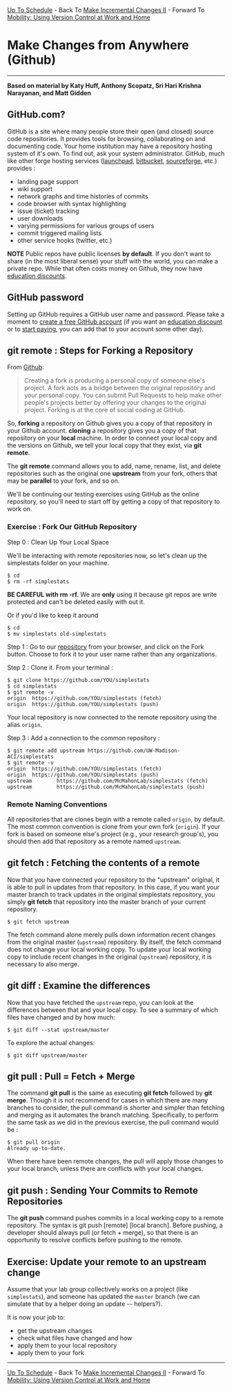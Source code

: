 [Up To Schedule](../../../README.md#schedule) - Back To
[Make Incremental Changes II](../../../version-control/local/Revert_and_branch.md) - Forward To
[Mobility: Using Version Control at Work and Home](../mobility/Readme.md)

# Make Changes from Anywhere (Github)
----

**Based on material by Katy Huff, Anthony Scopatz, Sri Hari Krishna
Narayanan, and Matt Gidden**

## GitHub.com?

GitHub is a site where many people store their open (and closed) source
code repositories. It provides tools for browsing, collaborating on and
documenting code. Your home institution may have a repository hosting
system of it's own. To find out, ask your system administrator.  GitHub,
much like other forge hosting services ([launchpad](https://launchpad.net),
[bitbucket](https://bitbucket.org), [sourceforge](http://sourceforge.net),
etc.) provides :

-   landing page support
-   wiki support
-   network graphs and time histories of commits
-   code browser with syntax highlighting
-   issue (ticket) tracking
-   user downloads
-   varying permissions for various groups of users
-   commit triggered mailing lists
-   other service hooks (twitter, etc.)

**NOTE** Public repos have public licenses **by default**. If you don't want
to share (in the most liberal sense) your stuff with the world, you can make a
private repo.  While that often costs money on Github, they now
have [education discounts](https://github.com/blog/1775-github-goes-to-school).

## GitHub password

Setting up GitHub requires a GitHub user name and password.  Please take a
moment to [create a free GitHub account](https://github.com/signup/free) (if
you want an
[education discount](https://education.github.com/discount_requests/new) or to
[start paying](https://github.com/pricing), you can add that to your account some other day).

## git remote : Steps for Forking a Repository

From [Github](https://github.com/octocat/Spoon-Knife):

> Creating a fork is producing a personal copy of someone else's project. A fork
> acts as a bridge between the original repository and your personal copy. You can
> submit Pull Requests to help make other people's projects better by offering
> your changes to the original project. Forking is at the core of social coding at
> GitHub.

So, **forking** a repository on Github gives you a copy of that repository in
your Github account. **cloning** a repository gives you a copy of that
repository on your **local** machine. In order to connect your local copy and
the versions on Github, we tell your local copy that they exist, via **git
remote**.

The **git remote** command allows you to add, name, rename, list, and delete
repositories such as the original one **upstream** from your fork, others that
may be **parallel** to your fork, and so on.

We'll be continuing our testing exercises using GitHub as the online repository,
so you'll need to start off by getting a copy of that repository to work on.

### Exercise : Fork Our GitHub Repository

Step 0 : Clean Up Your Local Space

We'll be interacting with remote repositories now, so let's clean up the
simplestats folder on your machine.

    $ cd
    $ rm -rf simplestats

**BE CAREFUL with rm -rf.** We are __only__ using it because git repos are write
protected and can't be deleted easily with out it.

Or if you'd like to keep it around

    $ cd
    $ mv simplestats old-simplestats

Step 1 : Go to our
[repository](https://github.com/McMahonLab/simplestats)
from your browser, and click on the Fork button. Choose to fork it to your
user name rather than any organizations.

Step 2 : Clone it. From your terminal :

    $ git clone https://github.com/YOU/simplestats
    $ cd simplestats
    $ git remote -v
    origin  https://github.com/YOU/simplestats (fetch)
    origin  https://github.com/YOU/simplestats (push)

Your local repository is now connected to the remote repository using the
alias `origin`.

Step 3 : Add a connection to the common repository :

    $ git remote add upstream https://github.com/UW-Madison-ACI/simplestats
    $ git remote -v
    origin  https://github.com/YOU/simplestats (fetch)
    origin  https://github.com/YOU/simplestats (push)
    upstream        https://github.com/McMahonLab/simplestats (fetch)
    upstream        https://github.com/McMahonLab/simplestats (push)

### Remote Naming Conventions

All repositories that are clones begin with a remote called `origin`, by
default.  The most common convention is clone from your own fork (`origin`). If
your fork is based on someone else's project (e.g., your research group's), you
should then add that repository as a remote named `upstream`.

## git fetch : Fetching the contents of a remote

Now that you have connected your repository to the "upstream" original, it
is able to pull in updates from that repository. In this case, if you
want your master branch to track updates in the original simplestats
repository, you simply **git fetch** that repository into the master
branch of your current repository.

    $ git fetch upstream

The fetch command alone merely pulls down information recent changes
from the original master (`upstream`) repository. By itself, the fetch
command does not change your local working copy. To update your local
working copy to include recent changes in the original (`upstream`)
repository, it is necessary to also merge.

## git diff : Examine the differences

Now that you have fetched the `upstream` repo, you can look at the differences
between that and your local copy.  To see a summary of which files have
changed and by how much:

    $ git diff --stat upstream/master

To explore the actual changes:

    $ git diff upstream/master


## git pull : Pull = Fetch + Merge

The command **git pull** is the same as executing **git fetch** followed
by **git merge**. Though it is not recommend for cases in which there
are many branches to consider, the pull command is shorter and simpler
than fetching and merging as it automates the branch matching.
Specifically, to perform the same task as we did in the previous
exercise, the pull command would be :

    $ git pull origin
    Already up-to-date.

When there have been remote changes, the pull will apply those changes
to your local branch, unless there are conflicts with your local
changes.

## git push : Sending Your Commits to Remote Repositories

The **git push** command pushes commits in a local working copy to a
remote repository. The syntax is git push [remote] [local branch].
Before pushing, a developer should always pull (or fetch + merge), so
that there is an opportunity to resolve conflicts before pushing to the
remote.

## Exercise: Update your remote to an upstream change

Assume that your lab group collectively works on a project (like `simplestats`),
and someone has updated the `master` branch (we can simulate that by a helper
doing an update -- helpers?).

It is now your job to:

* get the upstream changes
* check what files have changed and how
* apply them to your local repository
* apply them to your fork

----

[Up To Schedule](../../../README.md#schedule) - Back To
[Make Incremental Changes II](../../../version-control/local/Revert_and_branch.md) - Forward To
[Mobility: Using Version Control at Work and Home](../mobility/Readme.md)
